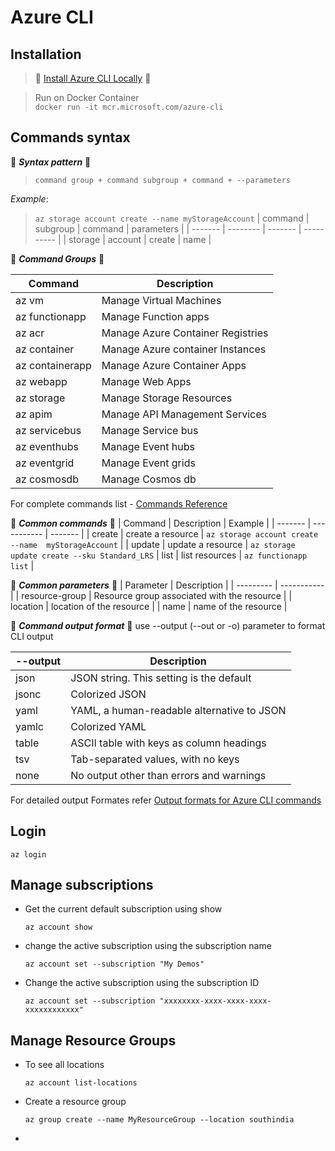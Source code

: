 # Azure CLI

## Installation
>  🌟 [Install Azure CLI Locally](https://learn.microsoft.com/en-us/cli/azure/install-azure-cli) 🌟

> Run on Docker Container <br />
> `docker run -it mcr.microsoft.com/azure-cli`

## Commands syntax
🌟 ***Syntax pattern*** 🌟
> `command group + command subgroup + command + --parameters`


*Example*:
> `az storage account create --name myStorageAccount`
> | command | subgroup | command | parameters |
> | ------- | -------- | ------- | ---------- |
> | storage | account | create | name |

🌟 ***Command Groups*** 🌟

| Command | Description |
| ----- | ----------------------- |
| az vm | Manage Virtual Machines |
| az functionapp | Manage Function apps |
| az acr | Manage Azure Container Registries |
| az container | Manage Azure container Instances |
| az containerapp | Manage Azure Container Apps |  
| az webapp | Manage Web Apps |
| az storage | Manage Storage Resources |
| az apim | Manage API Management Services |
| az servicebus | Manage Service bus |
| az eventhubs | Manage Event hubs |
| az eventgrid | Manage Event grids |
| az cosmosdb | Manage Cosmos db |

For complete commands list - [Commands Reference](https://learn.microsoft.com/en-us/cli/azure/reference-index?view=azure-cli-latest)

🌟 ***Common commands*** 🌟
| Command | Description | Example |
| ------- | ----------- | ------- |
| create  | create a resource | `az storage account create --name  myStorageAccount` |
| update  | update a resource | `az storage update create --sku Standard_LRS`
| list    | list resources | `az functionapp list` |

🌟 ***Common parameters*** 🌟
| Parameter | Description |
| --------- | ----------- |
| resource-group | Resource group associated with the resource |
| location | location of the resource |
| name | name of the resource |

🌟 ***Command output format*** 🌟
use --output (--out or -o) parameter to format CLI output

| --output | Description |
| -------- | ----------- |
| json	| JSON string. This setting is the default |
| jsonc | Colorized JSON |
| yaml | YAML, a human-readable alternative to JSON |
| yamlc | Colorized YAML |
| table | ASCII table with keys as column headings |
| tsv | Tab-separated values, with no keys |
| none | No output other than errors and warnings |

For detailed output Formates refer [Output formats for Azure CLI commands](https://learn.microsoft.com/en-us/cli/azure/format-output-azure-cli)

## Login 
```
az login
```

## Manage subscriptions
- Get the current default subscription using show
    ```
    az account show
    ```

- change the active subscription using the subscription name
    ```
    az account set --subscription "My Demos"
    ```

- Change the active subscription using the subscription ID
    ```
    az account set --subscription "xxxxxxxx-xxxx-xxxx-xxxx-xxxxxxxxxxxx"
    ```

## Manage Resource Groups
- To see all locations
    ```
    az account list-locations
    ```

- Create a resource group
    ```
    az group create --name MyResourceGroup --location southindia
    ```

- 





